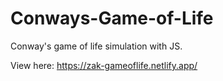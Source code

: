 # Conways-Game-of-Life
Conway's game of life simulation with JS.

View here: https://zak-gameoflife.netlify.app/
